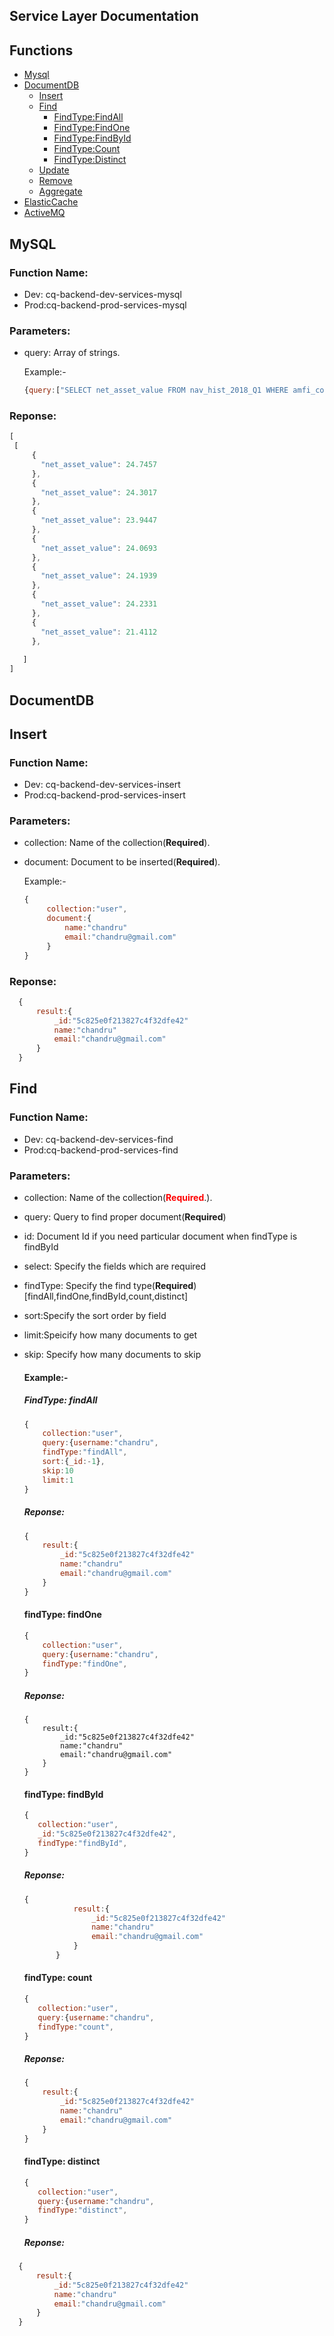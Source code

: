 

<h2> Service Layer Documentation</h2>
	


## Functions

- [Mysql](#MYSQL)
- [DocumentDB](#DocumentDB)
	- [Insert](#insert)
	- [Find](#find)
		- [FindType:FindAll](#findtype-findall)
		- [FindType:FindOne](#findtype-findone)
		- [FindType:FindById](#findtype-findbyid)
		- [FindType:Count](#findtype-count)
		- [FindType:Distinct](#findtype-distinct)
	- [Update](#update)
	- [Remove](#Remove)
	- [Aggregate](#Aggregate)
- [ElasticCache](#ElasticCache)
- [ActiveMQ](#ActiveMQ)
	
	


## MySQL
### Function Name:

*  Dev: cq-backend-dev-services-mysql
*  Prod:cq-backend-prod-services-mysql

### Parameters:

*  query: Array of strings.  
        
   Example:-
   ```js
   {query:["SELECT net_asset_value FROM nav_hist_2018_Q1 WHERE amfi_code = '112322'"]}
   
   ```
   
### Reponse:
 ```js
 [
  [
      {
        "net_asset_value": 24.7457
      },
      {
        "net_asset_value": 24.3017
      },
      {
        "net_asset_value": 23.9447
      },
      {
        "net_asset_value": 24.0693
      },
      {
        "net_asset_value": 24.1939
      },
      {
        "net_asset_value": 24.2331
      },
      {
        "net_asset_value": 21.4112
      },
      
    ]
]
```

## DocumentDB
## Insert

### Function Name:

*  Dev: cq-backend-dev-services-insert
*  Prod:cq-backend-prod-services-insert

### Parameters:

*  collection: Name of the collection(<b>Required</b>).  
*  document: Document to be inserted(<b>Required</b>).

        
   Example:-
   ```js
   {
        collection:"user",
        document:{
            name:"chandru"
            email:"chandru@gmail.com"
        }
   }
   
   ```
### Reponse:
  ```js
    {
        result:{
            _id:"5c825e0f213827c4f32dfe42"
            name:"chandru"
            email:"chandru@gmail.com"
        }
    }
  ```
    
## Find

### Function Name:

*  Dev: cq-backend-dev-services-find
*  Prod:cq-backend-prod-services-find

### Parameters:

*  collection: Name of the collection(<b style='color:red'>Required</b>.).  
*  query: Query to find proper document(<b>Required</b>)
*  id: Document Id if you need particular document when findType is findById
*  select: Specify the fields which are required
*  findType: Specify the find type(<b>Required</b>) [findAll,findOne,findById,count,distinct]
*  sort:Specify the sort order by field
*  limit:Speicify how many documents to get
*  skip: Specify how many documents to skip

        
   #### Example:-
   ##### FindType: findAll
   
    ```js
    {
        collection:"user",
        query:{username:"chandru",
        findType:"findAll",
        sort:{_id:-1},
        skip:10
        limit:1
    }
    
    ```
    ##### Reponse:
    ```js
    {
        result:{
            _id:"5c825e0f213827c4f32dfe42"
            name:"chandru"
            email:"chandru@gmail.com"
        }
    }
     ```
    
    #### findType: findOne
    
    ```js
    {
        collection:"user",
        query:{username:"chandru",
        findType:"findOne",
    }
    
    ```
    ##### Reponse:
    ```
    {
        result:{
            _id:"5c825e0f213827c4f32dfe42"
            name:"chandru"
            email:"chandru@gmail.com"
        }
    }
    ```
    #### findType: findById
     ```js
    {
        collection:"user",
        _id:"5c825e0f213827c4f32dfe42",
        findType:"findById",
    }
    ```
    ##### Reponse:
     ```js
     {
                result:{
                    _id:"5c825e0f213827c4f32dfe42"
                    name:"chandru"
                    email:"chandru@gmail.com"
                }
            }
     ```
   
    #### findType: count
     ```js
    {
        collection:"user",
        query:{username:"chandru",
        findType:"count",
    }
    
    ```
    ##### Reponse:
    ```js
    {
        result:{
            _id:"5c825e0f213827c4f32dfe42"
            name:"chandru"
            email:"chandru@gmail.com"
        }
    }
   ```
    #### findType: distinct
     ```js
    {
        collection:"user",
        query:{username:"chandru",
        findType:"distinct",
    }
    
    ```
    ##### Reponse:
  ```js
    {
        result:{
            _id:"5c825e0f213827c4f32dfe42"
            name:"chandru"
            email:"chandru@gmail.com"
        }
    }
  ```
    
